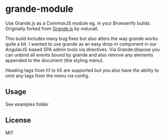 grande-module
=============

Use Grande.js as a CommonJS module eg. in your Browserify builds. Originally forked from [Grande.js](https://github.com/mduvall/grande.js) by mduvall. 

This build includes many bug fixes but also alters the way grande works quite a bit. I wanted to use grande as an easy drop-in component in our AngularJS-based SPA admin tools via directives. Via Grande.dispose you can unbind all events bound by grande and also remove any elements appended to the document (the styling menu).

Heading tags from h1 to h5 are supported but you also have the ability to omit any tags from the menu via config.

Usage
-----
See examples folder

License
-------
MIT
